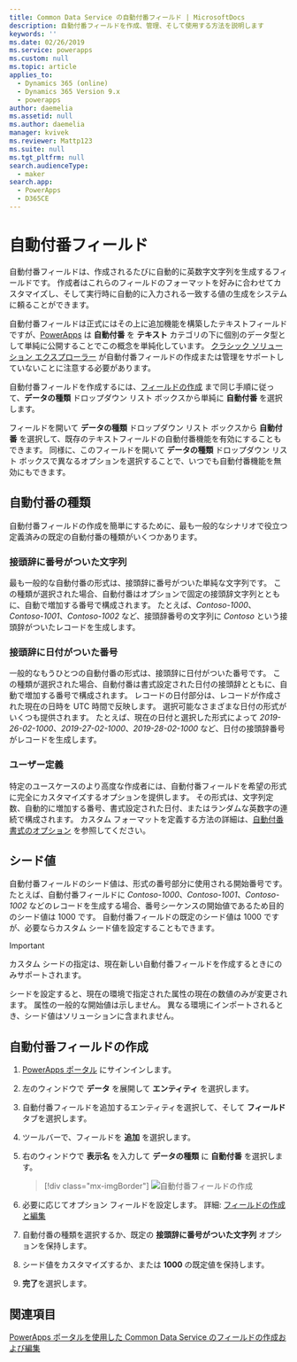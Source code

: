 ```yaml
---
title: Common Data Service の自動付番フィールド | MicrosoftDocs
description: 自動付番フィールドを作成、管理、そして使用する方法を説明します
keywords: ''
ms.date: 02/26/2019
ms.service: powerapps
ms.custom: null
ms.topic: article
applies_to:
  - Dynamics 365 (online)
  - Dynamics 365 Version 9.x
  - powerapps
author: daemelia
ms.assetid: null
ms.author: daemelia
manager: kvivek
ms.reviewer: Mattp123
ms.suite: null
ms.tgt_pltfrm: null
search.audienceType:
  - maker
search.app:
  - PowerApps
  - D365CE
---
```

# <a name="autonumber-fields"></a>自動付番フィールド

自動付番フィールドは、作成されるたびに自動的に英数字文字列を生成するフィールドです。 作成者はこれらのフィールドのフォーマットを好みに合わせてカスタマイズし、そして実行時に自動的に入力される一致する値の生成をシステムに頼ることができます。

自動付番フィールドは正式にはその上に追加機能を構築したテキストフィールドですが、[PowerApps](https://web.powerapps.com/?utm_source=padocs&utm_medium=linkinadoc&utm_campaign=referralsfromdoc) は **自動付番** を **テキスト** カテゴリの下に個別のデータ型として単純に公開することでこの概念を単純化しています。 [クラシック ソリューション エクスプローラー](use-solution-explorer.md#classic-solution-explorer) が自動付番フィールドの作成または管理をサポートしていないことに注意する必要があります。

自動付番フィールドを作成するには、[フィールドの作成](create-edit-field-portal.md#create-a-field) まで同じ手順に従って、**データの種類** ドロップダウン リスト ボックスから単純に **自動付番** を選択します。 

フィールドを開いて **データの種類** ドロップダウン リスト ボックスから **自動付番** を選択して、既存のテキストフィールドの自動付番機能を有効にすることもできます。 同様に、このフィールドを開いて **データの種類** ドロップダウン リスト ボックスで異なるオプションを選択することで、いつでも自動付番機能を無効にもできます。

## <a name="autonumber-types"></a>自動付番の種類

自動付番フィールドの作成を簡単にするために、最も一般的なシナリオで役立つ定義済みの既定の自動付番の種類がいくつかあります。 

### <a name="string-prefixed-number"></a>接頭辞に番号がついた文字列

最も一般的な自動付番の形式は、接頭辞に番号がついた単純な文字列です。 この種類が選択された場合、自動付番はオプションで固定の接頭辞文字列とともに、自動で増加する番号で構成されます。 たとえば、*Contoso-1000*、*Contoso-1001*、*Contoso-1002* など、接頭辞番号の文字列に *Contoso* という接頭辞がついたレコードを生成します。

### <a name="date-prefixed-number"></a>接頭辞に日付がついた番号

一般的なもうひとつの自動付番の形式は、接頭辞に日付がついた番号です。 この種類が選択された場合、自動付番は書式設定された日付の接頭辞とともに、自動で増加する番号で構成されます。 レコードの日付部分は、レコードが作成された現在の日時を UTC 時間で反映します。 選択可能なさまざまな日付の形式がいくつも提供されます。
たとえば、現在の日付と選択した形式によって *2019-26-02-1000*、*2019-27-02-1000*、*2019-28-02-1000* など、日付の接頭辞番号がレコードを生成します。

### <a name="custom"></a>ユーザー定義

特定のユースケースのより高度な作成者には、自動付番フィールドを希望の形式に完全にカスタマイズするオプションを提供します。 その形式は、文字列定数、自動的に増加する番号、書式設定された日付、またはランダムな英数字の連続で構成されます。
カスタム フォーマットを定義する方法の詳細は、[自動付番書式のオプション](https://docs.microsoft.com/en-us/dynamics365/customer-engagement/developer/create-auto-number-attributes#autonumberformat-options) を参照してください。

## <a name="seed-values"></a>シード値

自動付番フィールドのシード値は、形式の番号部分に使用される開始番号です。 たとえば、自動付番フィールドに *Contoso-1000*、*Contoso-1001*、*Contoso-1002* などのレコードを生成する場合、番号シーケンスの開始値であるため目的のシード値は 1000 です。 自動付番フィールドの既定のシード値は 1000 ですが、必要ならカスタム シード値を設定することもできます。 


> [!IMPORTANT]
> カスタム シードの指定は、現在新しい自動付番フィールドを作成するときにのみサポートされます。 
>
> シードを設定すると、現在の環境で指定された属性の現在の数値のみが変更されます。 属性の一般的な開始値は示しません。 異なる環境にインポートされるとき、シード値はソリューションに含まれません。 

## <a name="create-an-autonumber-field"></a>自動付番フィールドの作成
  
1.  [PowerApps ポータル](https://web.powerapps.com/?utm_source=padocs&utm_medium=linkinadoc&utm_campaign=referralsfromdoc) にサインインします。
  
2.  左のウィンドウで **データ** を展開して **エンティティ** を選択します。
  
3.  自動付番フィールドを追加するエンティティを選択して、そして **フィールド** タブを選択します。
  
4.  ツールバーで、フィールドを **追加** を選択します。  
  
5.  右のウィンドウで **表示名** を入力して **データの種類** に **自動付番** を選択します。

    > [!div class="mx-imgBorder"] 
    > ![](media/create-autonumber-field.png "自動付番フィールドの作成")
  
6. 必要に応じてオプション フィールドを設定します。 詳細: [フィールドの作成と編集](create-edit-field-portal.md#create-a-field)

7. 自動付番の種類を選択するか、既定の **接頭辞に番号がついた文字列** オプションを保持します。

8. シード値をカスタマイズするか、または **1000** の既定値を保持します。

9. **完了**を選択します。

## <a name="see-also"></a>関連項目
 [PowerApps ポータルを使用した Common Data Service のフィールドの作成および編集](create-edit-field-portal.md)

